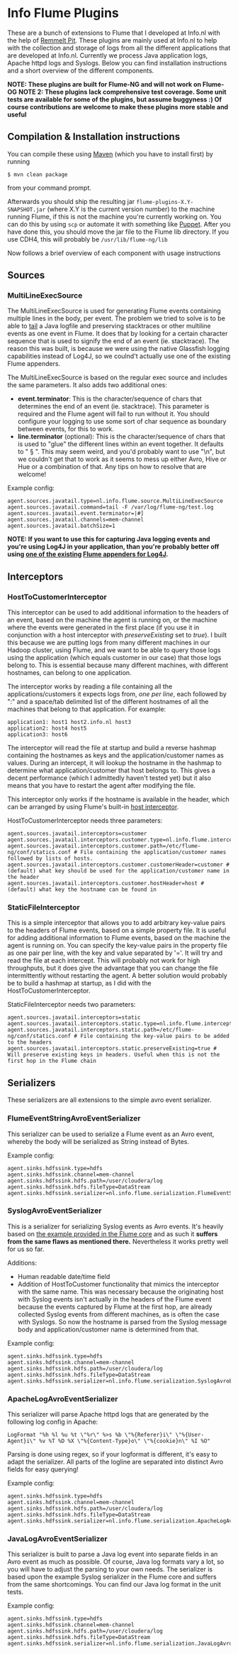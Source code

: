 # Info Flume Plugins

These are a bunch of extensions to Flume that I developed at Info.nl with the help of [Remmelt Pit](https://github.com/remmelt). These plugins are mainly used at Info.nl to help with the collection and storage of logs from all the different applications that are developed at Info.nl. Currently we process Java application logs, Apache httpd logs and Syslogs.
Below you can find installation instructions and a short overview of the different components.

**NOTE: These plugins are built for Flume-NG and will not work on Flume-OG**
**NOTE 2: These plugins lack comprehensive test coverage. Some unit tests are available for some of the plugins, but assume buggyness :) Of course contributions are welcome to make these plugins more stable and useful**

## Compilation & Installation instructions

You can compile these using [Maven](http://maven.apache.org/) (which you have to install first) by running

```
$ mvn clean package
```

from your command prompt.

Afterwards you should ship the resulting jar `flume-plugins-X.Y-SNAPSHOT.jar` (where X.Y is the current version number) to the machine running Flume, if this is not the machine you're currently working on. You can do this by using `scp` or automate it with something like [Puppet](https://puppetlabs.com/). After you have done this, you should move the jar file to the Flume lib directory. If you use CDH4, this will probably be `/usr/lib/flume-ng/lib`

Now follows a brief overview of each component with usage instructions

## Sources

### MultiLineExecSource

The MultiLineExecSource is used for generating Flume events containing multiple lines in the body, per event. The problem we tried to solve is to be able to [tail](http://en.wikipedia.org/wiki/Tail_(Unix)) a Java logfile and preserving stacktraces or other multiline events as one event in Flume. It does that by looking for a certain character sequence that is used to signify the end of an event (ie. stacktrace). The reason this was built, is because we were using the native Glassfish logging capabilities instead of Log4J, so we coulnd't actually use one of the existing Flume appenders.

The MultiLineExecSource is based on the regular exec source and includes the same parameters. It also adds two additional ones:

* **event.terminator**: This is the character/sequence of chars that determines the end of an event (ie. stacktrace). This parameter is required and the Flume agent will fail to run without it. You should configure your logging to use some sort of char sequence as boundary between events, for this to work.
* **line.terminator** (optional): This is the character/sequence of chars that is used to "glue" the different lines within an event together. It defaults to " § ". This may seem weird, and you'd probably want to use "\n", but we couldn't get that to work as it seems to mess up either Avro, Hive or Hue or a combination of that. Any tips on how to resolve that are welcome!

Example config:

```
agent.sources.javatail.type=nl.info.flume.source.MultiLineExecSource
agent.sources.javatail.command=tail -F /var/log/flume-ng/test.log
agent.sources.javatail.event.terminator=|#]
agent.sources.javatail.channels=mem-channel
agent.sources.javatail.batchSize=1
```

**NOTE: If you want to use this for capturing Java logging events and you're using Log4J in your application, than you're probably better off using [one of the existing](http://logging.apache.org/log4j/2.x/log4j-flume-ng/) [Flume appenders for Log4J](http://archive.cloudera.com/cdh4/cdh/4/flume-ng/FlumeUserGuide.html#log4j-appender).**

## Interceptors

### HostToCustomerInterceptor

This interceptor can be used to add additional information to the headers of an event, based on the machine the agent is running on, or the machine where the events were generated in the first place (if you use it in conjunction with a host interceptor with _preserveExisting_ set to _true_). I built this because we are putting logs from many different machines in our Hadoop cluster, using Flume, and we want to be able to query those logs using the application (which equals customer in our case) that those logs belong to. This is essential because many different machines, with different hostnames, can belong to one application.

The interceptor works by reading a file containing all the applications/customers it expects logs from, _one per line_, each followed by ":" and a space/tab delimited list of the different hostnames of all the machines that belong to that application. For example:

```
application1: host1 host2.info.nl host3
application2: host4 host5
application3: host6
```

The interceptor will read the file at startup and build a reverse hashmap containing the hostnames as keys and the application/customer names as values. During an intercept, it will lookup the hostname in the hashmap to determine what application/customer that host belongs to. This gives a decent performance (which I admittedly haven't tested yet) but it also means that you have to restart the agent after modifying the file.

This interceptor only works if the hostname is available in the header, which can be arranged by using Flume's built-in [host interceptor](http://archive.cloudera.com/cdh4/cdh/4/flume-ng/FlumeUserGuide.html#host-interceptor).

HostToCustomerInterceptor needs three parameters:

```
agent.sources.javatail.interceptors=customer
agent.sources.javatail.interceptors.customer.type=nl.info.flume.interceptor.HostToCustomerInterceptor$Builder
agent.sources.javatail.interceptors.customer.path=/etc/flume-ng/conf/statics.conf # File containing the application/customer names followed by lists of hosts.
agent.sources.javatail.interceptors.customer.customerHeader=customer # (default) what key should be used for the application/customer name in the header
agent.sources.javatail.interceptors.customer.hostHeader=host # (default) what key the hostname can be found in
```

### StaticFileInterceptor

This is a simple interceptor that allows you to add arbitrary key-value pairs to the headers of Flume events, based on a simple property file. It is useful for adding additional information to Flume events, based on the machine the agent is running on. You can specify the key-value pairs in the property file as one pair per line, with the key and value separated by '='. It will try and read the file at each intercept. This will probably not work for high throughputs, but it does give the advantage that you can change the file intermittently without restarting the agent. A better solution would probably be to build a hashmap at startup, as I did with the HostToCustomerInterceptor.

StaticFileInterceptor needs two parameters:

```
agent.sources.javatail.interceptors=static
agent.sources.javatail.interceptors.static.type=nl.info.flume.interceptor.StaticFileInterceptor$Builder
agent.sources.javatail.interceptors.static.path=/etc/flume-ng/conf/statics.conf # File containing the key-value pairs to be added to the headers
agent.sources.javatail.interceptors.static.preserveExisting=true # Will preserve existing keys in headers. Useful when this is not the first hop in the Flume chain
```

## Serializers

These serializers are all extensions to the simple avro event serializer.

### FlumeEventStringAvroEventSerializer

This serializer can be used to serialize a Flume event as an Avro event, whereby the body will be serialized as String instead of Bytes.

Example config:

```
agent.sinks.hdfssink.type=hdfs
agent.sinks.hdfssink.channel=mem-channel
agent.sinks.hdfssink.hdfs.path=/user/cloudera/log
agent.sinks.hdfssink.hdfs.fileType=DataStream
agent.sinks.hdfssink.serializer=nl.info.flume.serialization.FlumeEventStringAvroEventSerializer$Builder
```

### SyslogAvroEventSerializer

This is a serializer for serializing Syslog events as Avro events. It's heavily based on [the example provided in the Flume core](https://github.com/apache/flume/blob/trunk/flume-ng-core/src/test/java/org/apache/flume/serialization/SyslogAvroEventSerializer.java) and as such it **suffers from the same flaws as mentioned there.** Nevertheless it works pretty well for us so far.

Additions:

* Human readable date/time field
* Addition of HostToCustomer functionality that mimics the interceptor with the same name. This was necessary because the originating host with Syslog events isn't actually in the headers of the Flume event because the events captured by Flume at the first hop, are already collected Syslog events from different machines, as is often the case with Syslogs. So now the hostname is parsed from the Syslog message body and application/customer name is determined from that.

Example config:

```
agent.sinks.hdfssink.type=hdfs
agent.sinks.hdfssink.channel=mem-channel
agent.sinks.hdfssink.hdfs.path=/user/cloudera/log
agent.sinks.hdfssink.hdfs.fileType=DataStream
agent.sinks.hdfssink.serializer=nl.info.flume.serialization.SyslogAvroEventSerializer$Builder
```

### ApacheLogAvroEventSerializer

This serializer will parse Apache httpd logs that are generated by the following log config in Apache:

```
LogFormat "%h %l %u %t \"%r\" %>s %b \"%{Referer}i\" \"%{User-Agent}i\" %v %T %D %X \"%{Content-Type}o\" \"%{cookie}n\" %I %O"
```

Parsing is done using regex, so if your logformat is different, it's easy to adapt the serializer. All parts of the logline are separated into distinct Avro fields for easy querying!

Example config:

```
agent.sinks.hdfssink.type=hdfs
agent.sinks.hdfssink.channel=mem-channel
agent.sinks.hdfssink.hdfs.path=/user/cloudera/log
agent.sinks.hdfssink.hdfs.fileType=DataStream
agent.sinks.hdfssink.serializer=nl.info.flume.serialization.ApacheLogAvroEventSerializer$Builder
```

### JavaLogAvroEventSerializer

This serializer is built to parse a Java log event into separate fields in an Avro event as much as possible. Of course, Java log formats vary a lot, so you will have to adjust the parsing to your own needs. The serializer is based upon the example Syslog serializer in the Flume core and suffers from the same shortcomings. You can find our Java log format in the unit tests.

Example config:

```
agent.sinks.hdfssink.type=hdfs
agent.sinks.hdfssink.channel=mem-channel
agent.sinks.hdfssink.hdfs.path=/user/cloudera/log
agent.sinks.hdfssink.hdfs.fileType=DataStream
agent.sinks.hdfssink.serializer=nl.info.flume.serialization.JavaLogAvroEventSerializer$Builder
```
